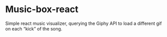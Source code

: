 # Music-box-react
Simple react music visualizer, querying the Giphy API to load a different gif on each “kick” of the song.

